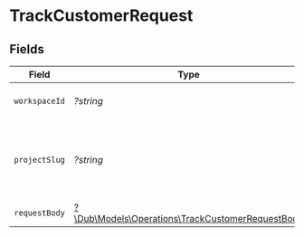 # TrackCustomerRequest


## Fields

| Field                                                                                                   | Type                                                                                                    | Required                                                                                                | Description                                                                                             |
| ------------------------------------------------------------------------------------------------------- | ------------------------------------------------------------------------------------------------------- | ------------------------------------------------------------------------------------------------------- | ------------------------------------------------------------------------------------------------------- |
| `workspaceId`                                                                                           | *?string*                                                                                               | :heavy_minus_sign:                                                                                      | The ID of the workspace.                                                                                |
| `projectSlug`                                                                                           | *?string*                                                                                               | :heavy_minus_sign:                                                                                      | The slug of the project. This field is deprecated – use `workspaceId` instead.                          |
| `requestBody`                                                                                           | [?\Dub\Models\Operations\TrackCustomerRequestBody](../../Models/Operations/TrackCustomerRequestBody.md) | :heavy_minus_sign:                                                                                      | N/A                                                                                                     |